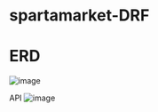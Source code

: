 # spartamarket-DRF







# ERD
![image](https://github.com/hjn5018/spartamarket-DRF/assets/75594057/d7bc522c-ee40-4e10-b79a-f4ece226ef15)


API
![image](https://github.com/hjn5018/spartamarket-DRF/assets/75594057/3ed69860-2999-4d82-a0d4-75685bd3c897)
